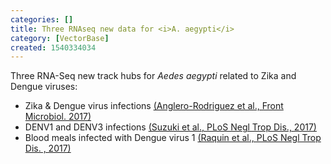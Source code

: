 ```yaml
---
categories: []
title: Three RNAseq new data for <i>A. aegypti</i>
category: [VectorBase]
created: 1540334034
---
```

Three RNA-Seq new track hubs for <i>Aedes aegypti</i> related to Zika and Dengue viruses:
  <ul>   
   <li> Zika & Dengue virus infections <a href="https://www.ncbi.nlm.nih.gov//pubmed/29109710">(Anglero-Rodriguez et al., Front Microbiol. 2017)</a> </li>
   <li> DENV1 and DENV3 infections <a href="https://www.ncbi.nlm.nih.gov//pubmed/29261661">(Suzuki et al., PLoS Negl Trop Dis., 2017)</a> </li>
   <li> Blood meals infected with Dengue virus 1 <a href="https://www.ncbi.nlm.nih.gov//pubmed/29261661">(Raquin et al., PLoS Negl Trop Dis. , 2017)</a</li>
  </ul>
